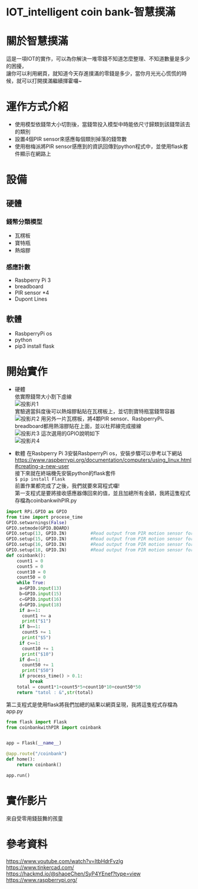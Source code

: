 # IOT_intelligent coin bank-智慧撲滿

# 關於智慧撲滿
這是一項IOT的實作，可以為你解決一堆零錢不知道怎麼整理、不知道數量是多少的困擾，  
讓你可以利用網頁，就知道今天存進撲滿的零錢是多少，當你月光光心慌慌的時候，就可以打開撲滿繼續揮霍囉~

# 運作方式介紹
* 使用模型依錢幣大小切割後，當錢幣投入模型中時能依尺寸歸類到該錢幣該去的類別
* 設置4個PIR sensor來感應每個類別掉落的錢幣數
* 使用樹梅派將PIR sensor感應到的資訊回傳到python程式中，並使用flask套件顯示在網路上

# 設備
## 硬體
### 錢幣分類模型
* 瓦楞板
* 寶特瓶
* 熱熔膠
### 感應計數
* Rasbperry Pi 3
* breadboard
* PIR sensor *4
* Dupont Lines
## 軟體
* RasbperryPi os
* python
* pip3 install flask
 
# 開始實作
* 硬體  
依實際錢幣大小割下虛線  
![投影片1](https://user-images.githubusercontent.com/97165881/148979248-359c8494-e630-4631-9c73-0ee84ed335b2.JPG)  
實驗適當斜度後可以熱熔膠黏貼在瓦楞板上，並切割寶特瓶當錢幣容器  
![投影片2](https://user-images.githubusercontent.com/97165881/148979288-d69f7f63-d673-4121-be20-1c6fd955ee68.JPG)
用另外一片瓦楞板，將4顆PIR sensor、RasbperryPi、breadboard都用熱溶膠貼在上面，並以杜邦線完成接線  
![投影片3](https://user-images.githubusercontent.com/97165881/148979321-838b8d64-c13b-4988-a437-929303ff7637.JPG) 
這次選用的GPIO說明如下  
![投影片4](https://user-images.githubusercontent.com/97165881/148979383-3fd8a75c-64b9-4fac-9f56-41951cc8e28e.JPG)

* 軟體
在Rasbperry Pi 3安裝RasbperryPi os，安裝步驟可以參考以下網站  
https://www.raspberrypi.org/documentation/computers/using_linux.html#creating-a-new-user  
接下來就在終端機先安裝python的flask套件  
```$ pip install Flask```  
前置作業都完成了之後，我們就要來寫程式囉!  
第一支程式是要將接收感應器傳回來的值，並且加總所有金額，我將這隻程式存檔為coinbankwihPIR.py  
```python
import RPi.GPIO as GPIO
from time import procese_time
GPIO.setwarnings(False)
GPIO.setmode(GPIO.BOARD)
GPIO.setup(13, GPIO.IN)         #Read output from PIR motion sensor for$1
GPIO.setup(15, GPIO.IN)         #Read output from PIR motion sensor for$5
GPIO.setup(16, GPIO.IN)         #Read output from PIR motion sensor for$10
GPIO.setup(18, GPIO.IN)         #Read output from PIR motion sensor for$50
def coinbank():
    count1 = 0
    count5 = 0
    count10 = 0
    count50 = 0
    while True:
     a=GPIO.input(13)
     b=GPIO.input(15)
     c=GPIO.input(16)
     d=GPIO.input(18)
     if a==1:                 
      count1 += a
      print("$1")
     if b==1:               
      count5 += 1
      print("$5")
     if c==1:               
      count10 += 1
      print("$10")
     if d==1:               
      count50 += 1
      print("$50")
     if process_time() > 0.1:
         break
    total = count1*1+count5*5+count10*10+count50*50
    return "tatol : &",str(total)
```  
第二支程式是使用flask將我們加總的結果以網頁呈現，我將這隻程式存檔為app.py  
```python
from flask import Flask
from coinbankwithPIR import coinbank


app = Flask(__name__)

@app.route("/coinbank")
def home():
    return coinbank()

app.run()
```    
# 實作影片
來自受零用錢鼓舞的孩童
# 參考資料
https://www.youtube.com/watch?v=ItbHdrFvzlg  
https://www.tinkercad.com/  
https://hackmd.io/@shaoeChen/SyP4YEnef?type=view  
https://www.raspberrypi.org/  
